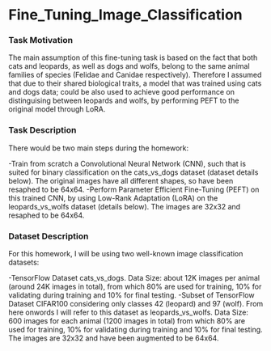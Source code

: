 # Fine_Tuning_Image_Classification

### Task Motivation

The main assumption of this fine-tuning task is based on the fact that both cats and leopards, as well as dogs and wolfs, belong to the same animal families of species (Felidae and Canidae respectively). Therefore I assumed that due to their shared biological traits, a model that was trained using cats and dogs data; could be also used to achieve good performance on distinguising between leopards and wolfs, by performing PEFT to the original model through LoRA.

### Task Description

There would be two main steps during the homework:

-Train from scratch a Convolutional Neural Network (CNN), such that is suited for binary classification on the cats_vs_dogs dataset (dataset details below). The original images have all different shapes, so have been resaphed to be 64x64.
-Perform Parameter Efficient Fine-Tuning (PEFT) on this trained CNN, by using Low-Rank Adaptation (LoRA) on the leopards_vs_wolfs dataset (details below). The images are 32x32 and resaphed to be 64x64.


### Dataset Description

For this homework, I will be using two well-known image classification datasets:

-TensorFlow Dataset cats_vs_dogs. Data Size: about 12K images per animal (around 24K images in total), from which 80% are used for training, 10% for validating during training and 10% for final testing.
-Subset of TensorFlow Dataset CIFAR100 considering only classes 42 (leopard) and 97 (wolf). From here onwords I will refer to this dataset as leopards_vs_wolfs. Data Size: 600 images for each animal (1200 images in total) from which 80% are used for training, 10% for validating during training and 10% for final testing. The images are 32x32 and have been augmented to be 64x64.
